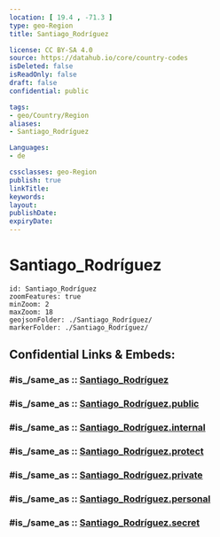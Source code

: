 ```yaml
---
location: [ 19.4 , -71.3 ] 
type: geo-Region
title: Santiago_Rodríguez

license: CC BY-SA 4.0
source: https://datahub.io/core/country-codes
isDeleted: false
isReadOnly: false
draft: false
confidential: public

tags:
- geo/Country/Region
aliases:
- Santiago_Rodríguez

Languages:
- de

cssclasses: geo-Region
publish: true
linkTitle: 
keywords: 
layout: 
publishDate: 
expiryDate: 
---
```


# Santiago_Rodríguez

```leaflet
id: Santiago_Rodríguez
zoomFeatures: true 
minZoom: 2 
maxZoom: 18
geojsonFolder: ./Santiago_Rodríguez/
markerFolder: ./Santiago_Rodríguez/
```


## Confidential Links & Embeds: 

### #is_/same_as :: [Santiago_Rodríguez](/_Standards/Earth/Continent/America~Caribbean/Dominican_Rep/provinces~Dominican_Rep/Santiago_Rodríguez.md) 

### #is_/same_as :: [Santiago_Rodríguez.public](/_public/Earth/Continent/America~Caribbean/Dominican_Rep/provinces~Dominican_Rep/Santiago_Rodríguez.public.md) 

### #is_/same_as :: [Santiago_Rodríguez.internal](/_internal/Earth/Continent/America~Caribbean/Dominican_Rep/provinces~Dominican_Rep/Santiago_Rodríguez.internal.md) 

### #is_/same_as :: [Santiago_Rodríguez.protect](/_protect/Earth/Continent/America~Caribbean/Dominican_Rep/provinces~Dominican_Rep/Santiago_Rodríguez.protect.md) 

### #is_/same_as :: [Santiago_Rodríguez.private](/_private/Earth/Continent/America~Caribbean/Dominican_Rep/provinces~Dominican_Rep/Santiago_Rodríguez.private.md) 

### #is_/same_as :: [Santiago_Rodríguez.personal](/_personal/Earth/Continent/America~Caribbean/Dominican_Rep/provinces~Dominican_Rep/Santiago_Rodríguez.personal.md) 

### #is_/same_as :: [Santiago_Rodríguez.secret](/_secret/Earth/Continent/America~Caribbean/Dominican_Rep/provinces~Dominican_Rep/Santiago_Rodríguez.secret.md)

